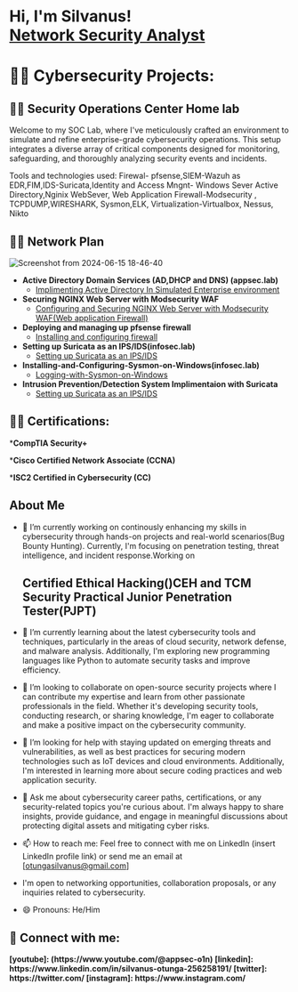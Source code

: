 <h1>Hi, I'm Silvanus! <br/><a href="https://github.com//Silvan254/">Network Security Analyst</a>

<h1>👨‍💻 Cybersecurity Projects: </h1>
<h2>👨‍💻 Security Operations Center Home lab</h2>
Welcome to my SOC Lab, where I've meticulously crafted an environment to simulate and refine enterprise-grade cybersecurity operations. This setup integrates a diverse array of critical components designed for monitoring, safeguarding, and thoroughly analyzing security events and incidents.

Tools and technologies used: Firewal- pfsense,SIEM-Wazuh as EDR,FIM,IDS-Suricata,Identity and Access Mngnt- Windows Sever Active Directory,Nginix WebSever, Web Application Firewall-Modsecurity , TCPDUMP,WIRESHARK, Sysmon,ELK, Virtualization-Virtualbox, Nessus, Nikto

<h2>👨‍💻 Network Plan</h2>

![Screenshot from 2024-06-15 18-46-40](https://github.com/Silvan254/Silvan254/assets/65334897/277afc42-af18-42d4-9f71-02df146297f8)

- <b>Active Directory Domain Services (AD,DHCP and DNS) (appsec.lab)</b>
  - [Implimenting Active Directory In Simulated Enterprise environment](https://github.com/)
- <b>Securing NGINX Web Server with Modsecurity WAF</b>
  - [Configuring and Securing NGINX Web Server with Modsecurity WAF(Web application Firewall)](https://github.com/Silvan254/Configuring-and-Securing-NGINX-Web-Server-with-Modsecurity-WAF-Web-application-Firewall-)
- <b>Deploying and managing up pfsense firewall</b>
  - [Installing and configuring firewall](https://github.com/Silvan254/Deploying-pfsensse-firewall-in-a-virtual-machine-/edit/main/README.md)
- <b>Setting up Suricata as an IPS/IDS(infosec.lab)</b>
  - [Setting up Suricata as an IPS/IDS](https://github.com/)
- <b>Installing-and-Configuring-Sysmon-on-Windows(infosec.lab)</b>
  - [Logging-with-Sysmon-on-Windows](https://github.com/Silvan254/Installing-and-Configuring-Sysmon-on-Windows/blob/main/README.md)
- <b>Intrusion Prevention/Detection System Implimentaion with Suricata</b>
  - [Setting up Suricata as an IPS/IDS](https://github.com/)


    
<h2>👨‍💻 Certifications:</h2>
  *<b>CompTIA Security+</b>
  
  *<b>Cisco Certified Network Associate (CCNA)</b>
 
  *<b>ISC2 Certified in Cybersecurity (CC)</b>

<h2>About Me</h2>

- 🔭 I’m currently working on continously enhancing my skills in cybersecurity through hands-on projects and real-world scenarios(Bug Bounty Hunting). Currently, I'm focusing on penetration testing, threat intelligence, and incident response.Working on <h2>Certified Ethical Hacking()CEH and TCM Security Practical Junior Penetration Tester(PJPT)</h2>
- 🌱 I’m currently learning about the latest cybersecurity tools and techniques, particularly in the areas of cloud security, network defense, and malware analysis. Additionally, I'm exploring new programming languages like Python to automate security tasks and improve efficiency.
- 👯 I’m looking to collaborate on open-source security projects where I can contribute my expertise and learn from other passionate professionals in the field. Whether it's developing security tools, conducting research, or sharing knowledge, I'm eager to collaborate and make a positive impact on the cybersecurity community.
- 🤔 I’m looking for help with staying updated on emerging threats and vulnerabilities, as well as best practices for securing modern technologies such as IoT devices and cloud environments. Additionally, I'm interested in learning more about secure coding practices and web application security.
- 💬 Ask me about cybersecurity career paths, certifications, or any security-related topics you're curious about. I'm always happy to share insights, provide guidance, and engage in meaningful discussions about protecting digital assets and mitigating cyber risks.
- 📫 How to reach me: Feel free to connect with me on LinkedIn (insert LinkedIn profile link) or send me an email at [otungasilvanus@gmail.com]
- I'm open to networking opportunities, collaboration proposals, or any inquiries related to cybersecurity.

- 😄 Pronouns: He/Him

<h2> 🤳 Connect with me:</h2>
<b>
[youtube]: (https://www.youtube.com/@appsec-o1n)
[linkedin]: https://www.linkedin.com/in/silvanus-otunga-256258191/
[twitter]: https://twitter.com/
[instagram]: https://www.instagram.com/</b>



<!--
**** is a ✨ _special_ ✨ repository because its `README.md` (this file) appears on your GitHub profile.

Here are some ideas to get you started:
 🔭 I’m currently working on 
- 🌱 I’m currently learning ...
- 👯 I’m looking to collaborate on ...
- 🤔 I’m looking for help with ...
- 💬 Ask me about ...
- 📫 How to reach me: ...
- 😄 Pronouns: ...
- ⚡ Fun fact: ...
-->
